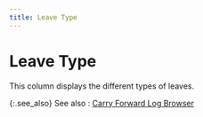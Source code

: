 ```yaml
---
title: Leave Type
---
```


# Leave Type


This column displays the different types of leaves.


{:.see_also}
See also
: [Carry Forward Log Browser]({{site.tc_baseurl}}/misc/carry_forward_log_browser_columns.html)
